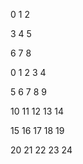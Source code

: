 0 1 2

3 4 5

6 7 8


 0  1  2  3  4

 5  6  7  8  9

10 11 12 13 14

15 16 17 18 19

20 21 22 23 24
